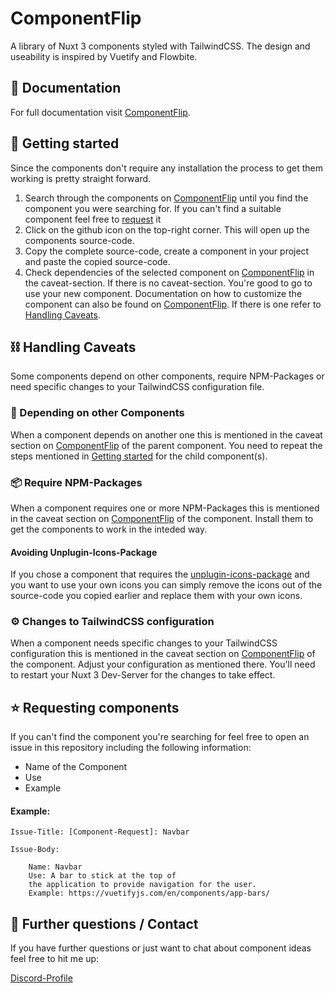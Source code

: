 # ComponentFlip

A library of Nuxt 3 components styled with TailwindCSS. The design and useability is inspired by Vuetify and Flowbite.

## :book: Documentation

For full documentation visit [ComponentFlip](https://components.fantasyflip.de/).

## :rocket: Getting started

Since the components don't require any installation the process to get them working is pretty straight forward.

1. Search through the components on [ComponentFlip](https://components.fantasyflip.de/) until you find the component you were searching for. If you can't find a suitable component feel free to [request](#star--requesting-components) it
2. Click on the github icon on the top-right corner. This will open up the components source-code.
3. Copy the complete source-code, create a component in your project and paste the copied source-code.
4. Check dependencies of the selected component on [ComponentFlip](https://components.fantasyflip.de/) in the caveat-section. If there is no caveat-section. You're good to go to use your new component. Documentation on how to customize the component can also be found on [ComponentFlip](https://components.fantasyflip.de/). If there is one refer to [Handling Caveats](#chains-handling-caveats).

## :chains: Handling Caveats

Some components depend on other components, require NPM-Packages or need specific changes to your TailwindCSS configuration file.

### :link: Depending on other Components

When a component depends on another one this is mentioned in the caveat section on [ComponentFlip](https://components.fantasyflip.de/) of the parent component. You need to repeat the steps mentioned in [Getting started](#getting-started) for the child component(s).

### :package: Require NPM-Packages

When a component requires one or more NPM-Packages this is mentioned in the caveat section on [ComponentFlip](https://components.fantasyflip.de/) of the component. Install them to get the components to work in the inteded way.

#### Avoiding Unplugin-Icons-Package

If you chose a component that requires the [unplugin-icons-package](https://github.com/antfu/unplugin-icons) and you want to use your own icons you can simply remove the icons out of the source-code you copied earlier and replace them with your own icons.

### :gear: Changes to TailwindCSS configuration

When a component needs specific changes to your TailwindCSS configuration this is mentioned in the caveat section on [ComponentFlip](https://components.fantasyflip.de/) of the component. Adjust your configuration as mentioned there. You'll need to restart your Nuxt 3 Dev-Server for the changes to take effect.

## :star: Requesting components

If you can't find the component you're searching for feel free to open an issue in this repository including the following information:

- Name of the Component
- Use
- Example

#### Example:

    Issue-Title: [Component-Request]: Navbar

    Issue-Body:

        Name: Navbar
        Use: A bar to stick at the top of
        the application to provide navigation for the user.
        Example: https://vuetifyjs.com/en/components/app-bars/

## :speech_balloon: Further questions / Contact

If you have further questions or just want to chat about component ideas feel free to hit me up:

[Discord-Profile](https://discordapp.com/users/171313670096289792)
